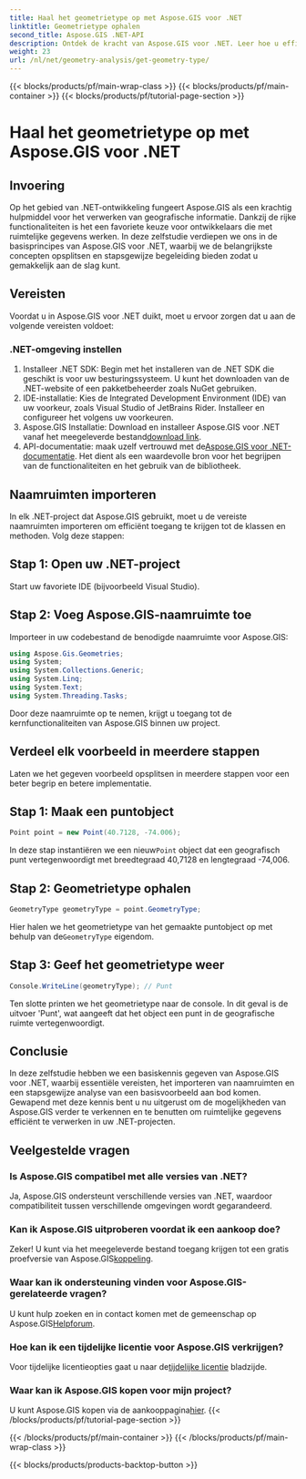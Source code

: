 ```yaml
---
title: Haal het geometrietype op met Aspose.GIS voor .NET
linktitle: Geometrietype ophalen
second_title: Aspose.GIS .NET-API
description: Ontdek de kracht van Aspose.GIS voor .NET. Leer hoe u efficiënt met ruimtelijke gegevens omgaat in uw .NET-projecten met deze uitgebreide tutorial.
weight: 23
url: /nl/net/geometry-analysis/get-geometry-type/
---
```


{{< blocks/products/pf/main-wrap-class >}}
{{< blocks/products/pf/main-container >}}
{{< blocks/products/pf/tutorial-page-section >}}

# Haal het geometrietype op met Aspose.GIS voor .NET

## Invoering
Op het gebied van .NET-ontwikkeling fungeert Aspose.GIS als een krachtig hulpmiddel voor het verwerken van geografische informatie. Dankzij de rijke functionaliteiten is het een favoriete keuze voor ontwikkelaars die met ruimtelijke gegevens werken. In deze zelfstudie verdiepen we ons in de basisprincipes van Aspose.GIS voor .NET, waarbij we de belangrijkste concepten opsplitsen en stapsgewijze begeleiding bieden zodat u gemakkelijk aan de slag kunt.
## Vereisten
Voordat u in Aspose.GIS voor .NET duikt, moet u ervoor zorgen dat u aan de volgende vereisten voldoet:
### .NET-omgeving instellen
1. Installeer .NET SDK: Begin met het installeren van de .NET SDK die geschikt is voor uw besturingssysteem. U kunt het downloaden van de .NET-website of een pakketbeheerder zoals NuGet gebruiken.
2. IDE-installatie: Kies de Integrated Development Environment (IDE) van uw voorkeur, zoals Visual Studio of JetBrains Rider. Installeer en configureer het volgens uw voorkeuren.
3.  Aspose.GIS Installatie: Download en installeer Aspose.GIS voor .NET vanaf het meegeleverde bestand[download link](https://releases.aspose.com/gis/net/).
4.  API-documentatie: maak uzelf vertrouwd met de[Aspose.GIS voor .NET-documentatie](https://reference.aspose.com/gis/net/). Het dient als een waardevolle bron voor het begrijpen van de functionaliteiten en het gebruik van de bibliotheek.

## Naamruimten importeren
In elk .NET-project dat Aspose.GIS gebruikt, moet u de vereiste naamruimten importeren om efficiënt toegang te krijgen tot de klassen en methoden. Volg deze stappen:
## Stap 1: Open uw .NET-project
Start uw favoriete IDE (bijvoorbeeld Visual Studio).
## Stap 2: Voeg Aspose.GIS-naamruimte toe
Importeer in uw codebestand de benodigde naamruimte voor Aspose.GIS:
```csharp
using Aspose.Gis.Geometries;
using System;
using System.Collections.Generic;
using System.Linq;
using System.Text;
using System.Threading.Tasks;
```
Door deze naamruimte op te nemen, krijgt u toegang tot de kernfunctionaliteiten van Aspose.GIS binnen uw project.
## Verdeel elk voorbeeld in meerdere stappen
Laten we het gegeven voorbeeld opsplitsen in meerdere stappen voor een beter begrip en betere implementatie.
## Stap 1: Maak een puntobject
```csharp
Point point = new Point(40.7128, -74.006);
```
 In deze stap instantiëren we een nieuw`Point` object dat een geografisch punt vertegenwoordigt met breedtegraad 40,7128 en lengtegraad -74,006.
## Stap 2: Geometrietype ophalen
```csharp
GeometryType geometryType = point.GeometryType;
```
 Hier halen we het geometrietype van het gemaakte puntobject op met behulp van de`GeometryType` eigendom.
## Stap 3: Geef het geometrietype weer
```csharp
Console.WriteLine(geometryType); // Punt
```
Ten slotte printen we het geometrietype naar de console. In dit geval is de uitvoer 'Punt', wat aangeeft dat het object een punt in de geografische ruimte vertegenwoordigt.

## Conclusie
In deze zelfstudie hebben we een basiskennis gegeven van Aspose.GIS voor .NET, waarbij essentiële vereisten, het importeren van naamruimten en een stapsgewijze analyse van een basisvoorbeeld aan bod komen. Gewapend met deze kennis bent u nu uitgerust om de mogelijkheden van Aspose.GIS verder te verkennen en te benutten om ruimtelijke gegevens efficiënt te verwerken in uw .NET-projecten.
## Veelgestelde vragen
### Is Aspose.GIS compatibel met alle versies van .NET?
Ja, Aspose.GIS ondersteunt verschillende versies van .NET, waardoor compatibiliteit tussen verschillende omgevingen wordt gegarandeerd.
### Kan ik Aspose.GIS uitproberen voordat ik een aankoop doe?
 Zeker! U kunt via het meegeleverde bestand toegang krijgen tot een gratis proefversie van Aspose.GIS[koppeling](https://releases.aspose.com/).
### Waar kan ik ondersteuning vinden voor Aspose.GIS-gerelateerde vragen?
 U kunt hulp zoeken en in contact komen met de gemeenschap op Aspose.GIS[Helpforum](https://forum.aspose.com/c/gis/33).
### Hoe kan ik een tijdelijke licentie voor Aspose.GIS verkrijgen?
 Voor tijdelijke licentieopties gaat u naar de[tijdelijke licentie](https://purchase.aspose.com/temporary-license/) bladzijde.
### Waar kan ik Aspose.GIS kopen voor mijn project?
 U kunt Aspose.GIS kopen via de aankooppagina[hier](https://purchase.aspose.com/buy).
{{< /blocks/products/pf/tutorial-page-section >}}

{{< /blocks/products/pf/main-container >}}
{{< /blocks/products/pf/main-wrap-class >}}

{{< blocks/products/products-backtop-button >}}
